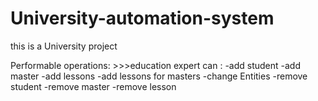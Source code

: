 # University-automation-system
this is a University project

Performable operations:
      >>>education expert can :
                   -add student
                   -add master
                   -add lessons
                   -add lessons for masters
                   -change Entities
                   -remove student
                   -remove master
                   -remove lesson
      
